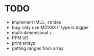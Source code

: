 # TODO

* implement IMUL, strides
* bug: only use MOVSX if type is bigger
* multi-dimensional +
* PPM I/O
* print arrays
* getting ranges from array

